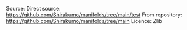 Source:
Direct source: https://github.com/Shirakumo/manifolds/tree/main/test
From repository: https://github.com/Shirakumo/manifolds/tree/main
Licence: Zlib